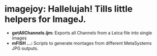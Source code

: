 imagejoy: Hallelujah! Tills little helpers for ImageJ.
=====================================================

* __getAllChannels.ijm:__ Exports all Channels from a Leica file into single images
* __mFISH ...:__ Scripts to generate montages from different MetaSystems JPG outputs.
